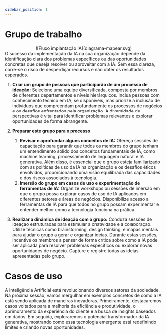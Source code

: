 ```yaml
---
sidebar_position: 1
---
```

# Grupo de trabalho
<center>
![Fluxo implantação IA](diagrama-mapear.svg)
</center>
O sucesso da implementação da IA na sua organização depende da identificação clara dos problemas específicos ou das oportunidades concretas que deseja resolver ou aproveitar com a IA. Sem essa clareza, corre-se o risco de desperdiçar recursos e não obter os resultados esperados.

 1. **Criar um grupo de pessoas que participarão de um processo de ideação:**
Selecione uma equipe diversificada, composta por membros de diferentes departamentos e níveis hierárquicos. Inclua pessoas com conhecimento técnico em IA, se disponíveis, mas priorize a inclusão de indivíduos que compreendam profundamente os processos de negócios e os desafios enfrentados pela organização. A diversidade de perspectivas é vital para identificar problemas relevantes e explorar oportunidades de forma abrangente.

 1. **Preparar este grupo para o processo**
     1. **Revisar e aprofundar alguns conceitos de IA:**
Ofereça sessões de capacitação para garantir que todos os membros do grupo tenham um entendimento sólido dos conceitos fundamentais de IA, como machine learning, processamento de linguagem natural e IA generativa. Além disso, é essencial que o grupo esteja familiarizado com as políticas de uso da IA na organização e os desafios éticos envolvidos, proporcionando uma visão equilibrada das capacidades e dos riscos associados à tecnologia.
    1. **Imersão do grupo em casos de uso e experimentação de ferramentas de IA:**
Organize workshops ou sessões de imersão em que o grupo possa explorar casos de uso de IA aplicados em diferentes setores e áreas de negócios. Disponibilize acesso a ferramentas de IA para que todos no grupo possam experimentar e entender melhor como a tecnologia funciona na prática.

 1. **Realizar a dinâmica de ideação com o grupo:**
Conduza sessões de ideação estruturadas para estimular a criatividade e a colaboração. Utilize técnicas como brainstorming, design thinking, e mapas mentais para ajudar o grupo a gerar e organizar ideias. Durante estas sessões, incentive os membros a pensar de forma crítica sobre como a IA pode ser aplicada para resolver problemas específicos ou explorar novas oportunidades de negócio. Capture e registre todas as ideias apresentadas pelo grupo.

# Casos de uso
A Inteligência Artificial está revolucionando diversos setores da sociedade. Na próxima sessão, vamos mergulhar em exemplos concretos de como a IA está sendo aplicada de maneiras inovadoras. Primeiramente, destacaremos casos voltados para a melhoria da eficiência e produtividade, o aprimoramento da experiência do cliente e a busca de insights baseados em dados. Em seguida, exploraremos o potencial transformador da IA generativa, mostrando como essa tecnologia emergente está redefinindo limites e criando novas oportunidades.